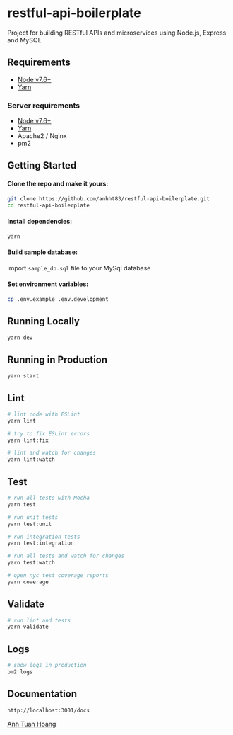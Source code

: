 # restful-api-boilerplate

Project for building RESTful APIs and microservices using Node.js, Express and MySQL

## Requirements

 - [Node v7.6+](https://nodejs.org/en/download/current/)
 - [Yarn](https://yarnpkg.com/en/docs/install)

### Server requirements
 - [Node v7.6+](https://nodejs.org/en/download/current/)
 - [Yarn](https://yarnpkg.com/en/docs/install)
 - Apache2 / Nginx
 - pm2

## Getting Started

#### Clone the repo and make it yours:

```bash
git clone https://github.com/anhht83/restful-api-boilerplate.git
cd restful-api-boilerplate
```

#### Install dependencies:

```bash
yarn
```
#### Build sample database: 
import `sample_db.sql` file to your MySql database


#### Set environment variables:

```bash
cp .env.example .env.development
```

## Running Locally

```bash
yarn dev
```

## Running in Production

```bash
yarn start
```

## Lint

```bash
# lint code with ESLint
yarn lint

# try to fix ESLint errors
yarn lint:fix

# lint and watch for changes
yarn lint:watch
```

## Test

```bash
# run all tests with Mocha
yarn test

# run unit tests
yarn test:unit

# run integration tests
yarn test:integration

# run all tests and watch for changes
yarn test:watch

# open nyc test coverage reports
yarn coverage
```

## Validate

```bash
# run lint and tests
yarn validate
```

## Logs

```bash
# show logs in production
pm2 logs
```

## Documentation

```bash
http://localhost:3001/docs
```

[Anh Tuan Hoang](anhht83@gmail.com)
